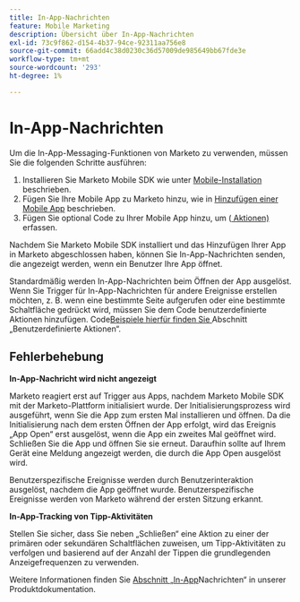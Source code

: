 ```yaml
---
title: In-App-Nachrichten
feature: Mobile Marketing
description: Übersicht über In-App-Nachrichten
exl-id: 73c9f862-d154-4b37-94ce-92311aa756e8
source-git-commit: 66add4c38d0230c36d57009de985649bb67fde3e
workflow-type: tm+mt
source-wordcount: '293'
ht-degree: 1%

---
```


# In-App-Nachrichten

Um die In-App-Messaging-Funktionen von Marketo zu verwenden, müssen Sie die folgenden Schritte ausführen:

1. Installieren Sie Marketo Mobile SDK wie unter [Mobile-Installation](installation.md) beschrieben.
1. Fügen Sie Ihre Mobile App zu Marketo hinzu, wie in [Hinzufügen einer Mobile App](https://experienceleague.adobe.com/en/docs/marketo/using/product-docs/mobile-marketing/admin/add-a-mobile-app) beschrieben.
1. Fügen Sie optional Code zu Ihrer Mobile App hinzu, um ([ Aktionen) ](custom-actions.md) erfassen.

Nachdem Sie Marketo Mobile SDK installiert und das Hinzufügen Ihrer App in Marketo abgeschlossen haben, können Sie In-App-Nachrichten senden, die angezeigt werden, wenn ein Benutzer Ihre App öffnet.

Standardmäßig werden In-App-Nachrichten beim Öffnen der App ausgelöst. Wenn Sie Trigger für In-App-Nachrichten für andere Ereignisse erstellen möchten, z. B. wenn eine bestimmte Seite aufgerufen oder eine bestimmte Schaltfläche gedrückt wird, müssen Sie dem Code benutzerdefinierte Aktionen hinzufügen. Code[Beispiele hierfür finden Sie ](custom-actions.md) Abschnitt „Benutzerdefinierte Aktionen“.

## Fehlerbehebung

**In-App-Nachricht wird nicht angezeigt**

Marketo reagiert erst auf Trigger aus Apps, nachdem Marketo Mobile SDK mit der Marketo-Plattform initialisiert wurde. Der Initialisierungsprozess wird ausgeführt, wenn Sie die App zum ersten Mal installieren und öffnen. Da die Initialisierung nach dem ersten Öffnen der App erfolgt, wird das Ereignis „App Open“ erst ausgelöst, wenn die App ein zweites Mal geöffnet wird. Schließen Sie die App und öffnen Sie sie erneut. Daraufhin sollte auf Ihrem Gerät eine Meldung angezeigt werden, die durch die App Open ausgelöst wird.

Benutzerspezifische Ereignisse werden durch Benutzerinteraktion ausgelöst, nachdem die App geöffnet wurde. Benutzerspezifische Ereignisse werden von Marketo während der ersten Sitzung erkannt.

**In-App-Tracking von Tipp-Aktivitäten**

Stellen Sie sicher, dass Sie neben „Schließen“ eine Aktion zu einer der primären oder sekundären Schaltflächen zuweisen, um Tipp-Aktivitäten zu verfolgen und basierend auf der Anzahl der Tippen die grundlegenden Anzeigefrequenzen zu verwenden.

Weitere Informationen finden Sie [ Abschnitt „In-App](https://experienceleague.adobe.com/en/docs/marketo/using/product-docs/mobile-marketing/in-app-messages/creating-in-app-messages/create-an-in-app-message)Nachrichten“ in unserer Produktdokumentation.
